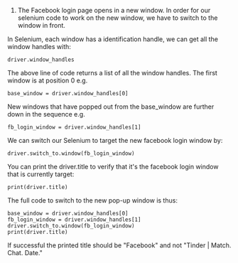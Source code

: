 1. The Facebook login page opens in a new window. In order for our selenium code to work on the new window, we have to switch to the window in front.

In Selenium, each window has a identification handle, we can get all the window handles with:

    driver.window_handles

The above line of code returns a list of all the window handles. The first window is at position 0 e.g.

    base_window = driver.window_handles[0]

New windows that have popped out from the base_window are further down in the sequence e.g.

    fb_login_window = driver.window_handles[1]

We can switch our Selenium to target the new facebook login window by:

    driver.switch_to.window(fb_login_window)

You can print the driver.title to verify that it's the facebook login window that is currently target:

    print(driver.title)

The full code to switch to the new pop-up window is thus:

    base_window = driver.window_handles[0]
    fb_login_window = driver.window_handles[1]
    driver.switch_to.window(fb_login_window)
    print(driver.title)

If successful the printed title should be "Facebook" and not "Tinder | Match. Chat. Date."